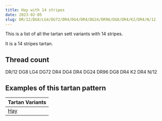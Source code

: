 ```yaml
---
title: Hay with 14 stripes
date: 2023-02-05
slug: DR/12/DG8/LG4/DG72/DR4/DG4/DR4/DG24/DR96/DG8/DR4/K2/DR4/N/12
---
```

This is a list of all the tartan sett variants with 14 stripes.

It is a 14 stripes tartan.


## Thread count
DR/12 DG8 LG4 DG72 DR4 DG4 DR4 DG24 DR96 DG8 DR4 K2 DR4 N/12

## Examples of this tartan pattern

| Tartan Variants |
|---------------|
| [Hay](/variants/dr/12/dg8/lg4/dg72/dr4/dg4/dr4/dg24/dr96/dg8/dr4/k2/dr4/n/12-dg11450d-draa0000-k000000-lgaaaa00-naaaaaa)||
